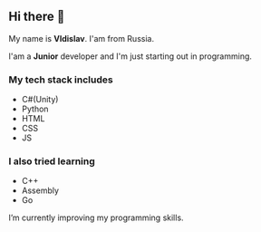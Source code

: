 ## Hi there 👋

My name is **Vldislav**. I'am from Russia.

I'am a **Junior** developer and I'm just starting out in programming.  

### My tech stack includes
- C#(Unity)
- Python
- HTML
- CSS
- JS

### I also tried learning
- C++
- Assembly
- Go

I’m currently improving my programming skills.